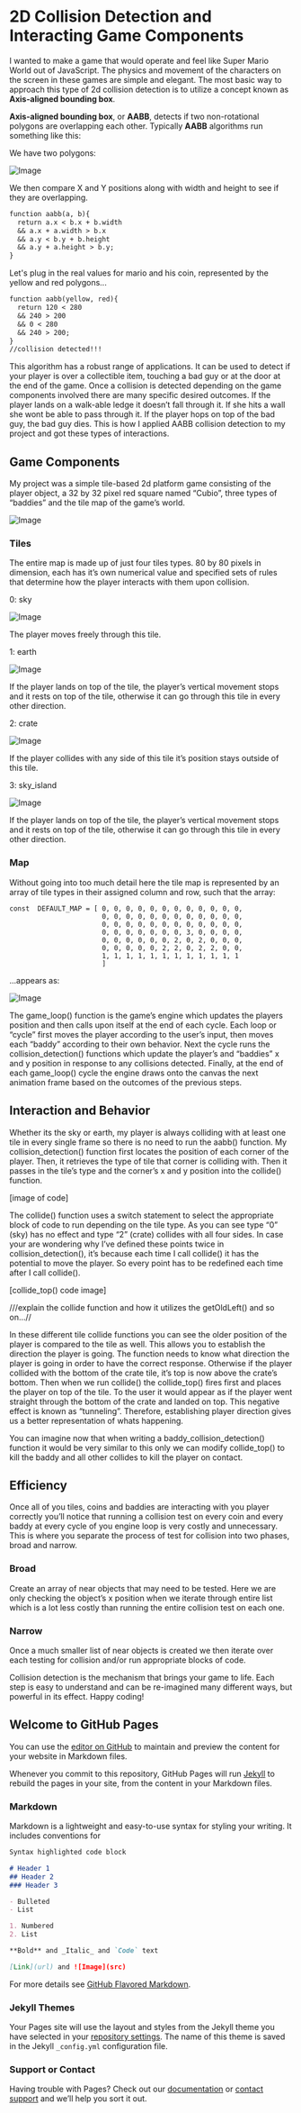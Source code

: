 # **2D Collision Detection and Interacting Game Components**

I wanted to make a game that would operate and feel like Super Mario World out of JavaScript. The physics and movement of the characters on the screen in these games are simple and elegant. 
The most basic way to approach this type of 2d collision detection is to utilize a concept known as **Axis-aligned bounding box**. 

**Axis-aligned bounding box**, or **AABB**, detects if two non-rotational polygons are overlapping each other. Typically **AABB** algorithms run something like this:

We have two polygons:

![Image](mario_polygon_aabb.png)

We then compare X and Y positions along with width and height to see if they are overlapping.
```markdown
function aabb(a, b){
  return a.x < b.x + b.width
  && a.x + a.width > b.x
  && a.y < b.y + b.height 
  && a.y + a.height > b.y;
}
```

Let's plug in the real values for mario and his coin, represented by the yellow and red polygons...

```markdown
function aabb(yellow, red){
  return 120 < 280
  && 240 > 200
  && 0 < 280 
  && 240 > 200;
}
//collision detected!!!
```

 
This algorithm has a robust range of applications. It can be used to detect if your player is over a collectible item, touching a bad guy or at the door at the end of the game. Once a collision is detected depending on the game components involved there are many specific desired outcomes. If the player lands on a walk-able ledge it doesn’t fall through it. If she hits a wall she wont be able to pass through it. If the player hops on top of the bad guy, the bad guy dies. This is how I applied AABB collision detection to my project and got these types of interactions.


## **Game Components**

My project was a simple tile-based 2d platform game consisting of the player object, a 32 by 32 pixel red square named “Cubio”, three types of “baddies” and the tile map of the game’s world. 

![Image](gang.png)

### **Tiles**
The entire map is made up of just four tiles types. 80 by 80 pixels in dimension, each has it’s own numerical value and specified sets of rules that determine how the player interacts with them upon collision.

0: sky 

![Image](sky_block_1.png)

The player moves freely through this tile.

1: earth

![Image](earth_1.png)

If the player lands on top of the tile, the player’s vertical movement stops and it rests on top of the tile, otherwise it can go through this tile in every other direction.

2: crate

![Image](crate_1.png)

If the player collides with any side of this tile it’s position stays outside of this tile.

3: sky_island

![Image](sky_island_1.png)

If the player lands on top of the tile, the player’s vertical movement stops and it rests on top of the tile, otherwise it can go through this tile in every other direction.


### **Map**

Without going into too much detail here the tile map is represented by an array of tile types in their assigned column and row, such that the array:

```
const  DEFAULT_MAP = [ 0, 0, 0, 0, 0, 0, 0, 0, 0, 0, 0, 0, 
                       0, 0, 0, 0, 0, 0, 0, 0, 0, 0, 0, 0, 
                       0, 0, 0, 0, 0, 0, 0, 0, 0, 0, 0, 0, 
                       0, 0, 0, 0, 0, 0, 0, 3, 0, 0, 0, 0, 
                       0, 0, 0, 0, 0, 0, 2, 0, 2, 0, 0, 0, 
                       0, 0, 0, 0, 0, 2, 2, 0, 2, 2, 0, 0, 
                       1, 1, 1, 1, 1, 1, 1, 1, 1, 1, 1, 1  
                       ]
```

...appears as:

![Image](default_map_img.png)

The game_loop() function is the game’s engine which updates the players position and then calls upon itself at the end of each cycle. Each loop or “cycle” first moves the player according to the user’s input, then moves each “baddy” according to their own behavior. Next the cycle runs the collision_detection() functions which update the player’s and “baddies” x and y position in response to any collisions detected. Finally, at the end of each game_loop() cycle the engine draws onto the canvas the next animation frame based on the outcomes of the previous steps.


## **Interaction and Behavior**

 Whether its the sky or earth, my player is always colliding with at least one tile in every single frame so there is no need to run the aabb() function. My collision_detection() function first locates the position of each corner of the player. Then, it retrieves the type of tile that corner is colliding with. Then it passes in the tile’s type and the corner’s x and y position into the collide() function. 

[image of code]



The collide() function uses a switch statement to select the appropriate block of code to run depending on the tile type. As you can see type “0” (sky) has no effect and type “2” (crate) collides with all four sides. In case your are wondering why I’ve defined these points twice in collision_detection(), it’s because each time I call collide() it has the potential to move the player. So every point has to be redefined each time after I call collide(). 

[collide_top() code image]


///explain the collide function and how it utilizes the getOldLeft() and so on...//

In these different tile collide functions you can see the older position of the player is compared to the tile as well. This allows you to establish the direction the player is going. The function needs to know what direction the player is going in order to have the correct response. Otherwise if the player collided with the bottom of the crate tile, it’s top is now above the crate’s bottom. Then when we run collide() the collide_top() fires first and places the player on top of the tile. To the user it would appear as if the player went straight through the bottom of the crate and landed on top. This negative effect is known as “tunneling”. Therefore, establishing player direction gives us a better representation of whats happening. 

You can imagine now that when writing a baddy_collision_detection() function it would be very similar to this only we can modify collide_top() to kill the baddy and all other collides to kill the player on contact.


## **Efficiency**

Once all of you tiles, coins and baddies are interacting with you player correctly you’ll notice that running a collision test on every coin and every baddy at every cycle of you engine loop is very costly and unnecessary. This is where you separate the process of test for collision into two phases, broad and narrow.


### **Broad**

Create an array of near objects that may need to be tested. Here we are only checking the object’s x position when we iterate through entire list which is a lot less costly than running the entire collision test on each one.

### **Narrow**

Once a much smaller list of near objects is created we then iterate over each testing for collision and/or run appropriate blocks of code.


Collision detection is the mechanism that brings your game to life. Each step is easy to understand and can be re-imagined many different ways, but powerful in its effect. Happy coding!













## Welcome to GitHub Pages

You can use the [editor on GitHub](https://github.com/AustinRhoads/2D-Collision-Detection-and-Interacting-Game-Components/edit/gh-pages/index.md) to maintain and preview the content for your website in Markdown files.

Whenever you commit to this repository, GitHub Pages will run [Jekyll](https://jekyllrb.com/) to rebuild the pages in your site, from the content in your Markdown files.

### Markdown

Markdown is a lightweight and easy-to-use syntax for styling your writing. It includes conventions for

```markdown
Syntax highlighted code block

# Header 1
## Header 2
### Header 3

- Bulleted
- List

1. Numbered
2. List

**Bold** and _Italic_ and `Code` text

[Link](url) and ![Image](src)
```

For more details see [GitHub Flavored Markdown](https://guides.github.com/features/mastering-markdown/).

### Jekyll Themes

Your Pages site will use the layout and styles from the Jekyll theme you have selected in your [repository settings](https://github.com/AustinRhoads/2D-Collision-Detection-and-Interacting-Game-Components/settings/pages). The name of this theme is saved in the Jekyll `_config.yml` configuration file.

### Support or Contact

Having trouble with Pages? Check out our [documentation](https://docs.github.com/categories/github-pages-basics/) or [contact support](https://support.github.com/contact) and we’ll help you sort it out.
